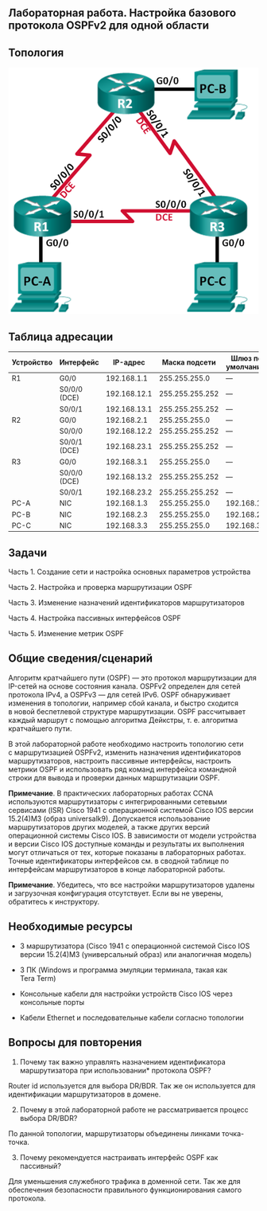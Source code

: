 Лабораторная работа. Настройка базового протокола OSPFv2 для одной области
---------

Топология
---------

![](media/e1519243637edccd12ba0bf4b78d6365.png)

Таблица адресации
---------

| Устройство | Интерфейс    | IP-адрес     | Маска подсети   | Шлюз по умолчанию |
|------------|--------------|--------------|-----------------|-------------------|
| R1         | G0/0         | 192.168.1.1  | 255.255.255.0   | —                 |
|            | S0/0/0 (DCE) | 192.168.12.1 | 255.255.255.252 | —                 |
|            | S0/0/1       | 192.168.13.1 | 255.255.255.252 | —                 |
| R2         | G0/0         | 192.168.2.1  | 255.255.255.0   | —                 |
|            | S0/0/0       | 192.168.12.2 | 255.255.255.252 | —                 |
|            | S0/0/1 (DCE) | 192.168.23.1 | 255.255.255.252 | —                 |
| R3         | G0/0         | 192.168.3.1  | 255.255.255.0   | —                 |
|            | S0/0/0 (DCE) | 192.168.13.2 | 255.255.255.252 | —                 |
|            | S0/0/1       | 192.168.23.2 | 255.255.255.252 | —                 |
| PC-A       | NIC          | 192.168.1.3  | 255.255.255.0   | 192.168.1.1       |
| PC-B       | NIC          | 192.168.2.3  | 255.255.255.0   | 192.168.2.1       |
| PC-C       | NIC          | 192.168.3.3  | 255.255.255.0   | 192.168.3.1       |

Задачи
---------

Часть 1. Создание сети и настройка основных параметров устройства

Часть 2. Настройка и проверка маршрутизации OSPF

Часть 3. Изменение назначений идентификаторов маршрутизаторов

Часть 4. Настройка пассивных интерфейсов OSPF

Часть 5. Изменение метрик OSPF

Общие сведения/сценарий
---------

Алгоритм кратчайшего пути (OSPF) — это протокол маршрутизации для IP-сетей на
основе состояния канала. OSPFv2 определен для сетей протокола IPv4, а OSPFv3 —
для сетей IPv6. OSPF обнаруживает изменения в топологии, например сбой канала,
и быстро сходится в новой беспетлевой структуре маршрутизации. OSPF рассчитывает
каждый маршрут с помощью алгоритма Дейкстры, т. е. алгоритма кратчайшего пути.

В этой лабораторной работе необходимо настроить топологию сети с маршрутизацией
OSPFv2, изменить назначения идентификаторов маршрутизаторов, настроить пассивные
интерфейсы, настроить метрики OSPF и использовать ряд команд интерфейса
командной строки для вывода и проверки данных маршрутизации OSPF.

**Примечание**. В практических лабораторных работах CCNA используются
маршрутизаторы с интегрированными сетевыми сервисами (ISR) Cisco 1941
с операционной системой Cisco IOS версии 15.2(4)M3 (образ universalk9).
Допускается использование маршрутизаторов других моделей, а также других версий
операционной системы Cisco IOS. В зависимости от модели устройства и версии
Cisco IOS доступные команды и результаты их выполнения могут отличаться от тех,
которые показаны в лабораторных работах. Точные идентификаторы интерфейсов см.
в сводной таблице по интерфейсам маршрутизаторов в конце лабораторной работы.

**Примечание**. Убедитесь, что все настройки маршрутизаторов удалены
и загрузочная конфигурация отсутствует. Если вы не уверены, обратитесь
к инструктору.

Необходимые ресурсы
---------

-   3 маршрутизатора (Cisco 1941 с операционной системой Cisco IOS версии
    15.2(4)M3 (универсальный образ) или аналогичная модель)

-   3 ПК (Windows и программа эмуляции терминала, такая как Tera Term)

-   Консольные кабели для настройки устройств Cisco IOS через консольные порты

-   Кабели Ethernet и последовательные кабели согласно топологии

Вопросы для повторения
---------

1.  Почему так важно управлять назначением идентификатора маршрутизатора
    при использовании* протокола OSPF?

Router id используется для выбора DR/BDR. Так же он используется для
идентификации маршрутизаторов в домене.

2.  Почему в этой лабораторной работе не рассматривается процесс выбора DR/BDR?

По данной топологии, маршрутизаторы объединены линками точка-точка.

3.  Почему рекомендуется настраивать интерфейс OSPF как пассивный?

Для уменьшения служебного трафика в доменной сети. Так же для обеспечения
безопасности правильного функционирования самого протокола.